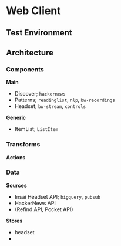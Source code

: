 # Web Client

## Test Environment

## Architecture
### Components
**Main**
* Discover; `hackernews`
* Patterns; `readinglist`, `nlp`, `bw-recordings` 
* Headset; `bw-stream`, `controls`

**Generic**
* ItemList; `ListItem`

### Transforms
**Actions**

### Data
**Sources**
* Insai Headset API; `bigquery`, `pubsub`
* HackerNews API
* (Refind API, Pocket API)

**Stores**
* headset
* 

